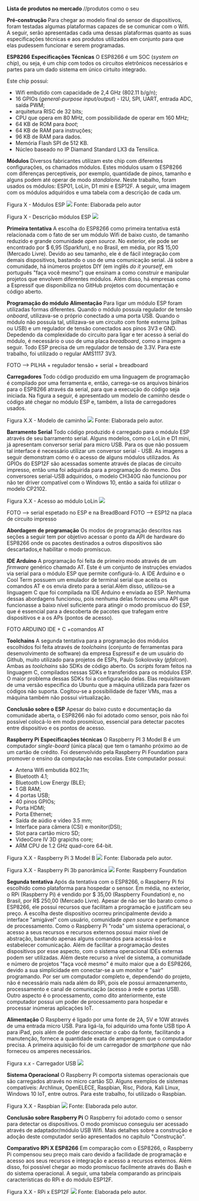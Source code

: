
**Lista de produtos no mercado** //produtos como o seu

**Pré-construção**
Para chegar ao modelo final do sensor de dispositivos, foram testadas algumas plataformas capazes de se comunicar com o Wifi. A seguir, serão apresentadas cada uma dessas plataformas quanto as suas especificações técnicas e aos produtos utilizados em conjunto para que elas pudessem funcionar e serem programadas.


**ESP8266**
**Especificações Técnicas**
O ESP8266 é um SOC (*system on chip*), ou seja, é um chip com todos os circuitos eletrônicos necessários e partes para um dado sistema em único cirtuito integrado.

Este chip possui:
* Wifi embutido com capacidade de 2,4 GHz (802.11 b/g/n);
* 16 GPIOs (*general-purpose input/output*) - I2U, SPI, UART, entrada ADC, saída PWM;
* arquitetura RISC de 32 bits;
* CPU que opera em  80 MHz, com possibilidade de operar em 160 MHz;
* 64 KB de ROM para *boot*;
* 64 KB de RAM para instruções;
* 96 KB de RAM para dados.
* Memória Flash SPI de 512 KB.
* Núcleo baseado no IP Diamand Standard LX3 da Tensilica.

**Módulos**
Diversos fabricantes utilizam este chip com diferentes configurações, os chamados módulos. Estes módulos usam o ESP8266 com diferenças perceptíveis, por exemplo, quantidade de pinos, tamanho e alguns podem até operar de modo *standalone*. Neste trabalho, foram usados os módulos: ESP01, LoLin, D1 mini e ESP12F. A seguir, uma imagem com os módulos adquiridos e uma tabela com a descrição de cada um.


Figura X - Módulos ESP
![](modulos-esp.jpg)
Fonte: Elaborada pelo autor

Figura X - Descrição módulos ESP
![](preco-modulos.png)

**Primeira tentativa**
A escolha do ESP8266 como primeira tentativa está relacionada com o fato de ser um módulo Wifi de baixo custo, de tamanho reduzido e grande comunidade *open source*. No exterior, ele pode ser encontrado por $ 6,95 (Sparkfun), e no Brasil, em média, por R$ 15,00 (Mercado Livre).  Devido ao seu tamanho, ele é de fácil integração com demais dispositivos, bastando o uso de uma comunicação serial. Já sobre a comunidade, há inúmeros projetos DIY (em inglês *do it yourself*, em português "faça você mesmo") que ensinam a como construir e manipular projetos que envolvem diferentes módulos. Além disso, há empresas como a Espressif que disponibiliza no GitHub projetos com documentação e código aberto.


**Programação do módulo**
**Alimentação**
Para ligar um módulo ESP foram utilizadas formas diferentes. Quando o módulo possuía regulador de tensão *onboard*, utilizava-se o próprio conectado a uma porta USB. Quando o módulo não possuía tal, utilizava-se um circuito com fonte externa (pilhas ou USB) e um regulador de tensão conectados aos pinos 3V3 e GND. Depedendo da complexidade do circuito para ligar e ter acesso à serial do módulo, é necessário o uso de uma placa *breadboard*, como a imagem a seguir. Todo ESP precisa de um regulador de tensão de 3.3V. Para este trabalho, foi utilizado o regular AMS1117 3V3.

FOTO --> PILHA + regulador tensão + serial + breadboard

**Carregadores**
Todo código produzido em uma linguagem de programação é compilado por uma ferramenta e, então, carrega-se os arquivos binários para o ESP8266 através da serial, para que a execução do código seja iniciada. Na figura a seguir, é apresentado um modelo de caminho desde o código até chegar no módulo ESP e, também, a lista de carregadores usados.

Figura X.X - Modelo de caminho
![](toolchain.png)
Fonte: Elaborada pelo autor.

**Barramento Serial**
Todo código produzido é carregado para o módulo ESP através de seu barramento serial. Alguns modelos, como o LoLin e D1 mini, já apresentam conversor serial para micro USB. Para os que não possuem tal interface é necessário utilizar um conversor serial - USB. As imagens a seguir demonstram como é o acesso de alguns módulos utilizados. As GPIOs do ESP12F são acessadas somente através de placas de circuito impresso, então uma foi adquirida para a programação do mesmo.
Dos conversores serial-USB adquiridos, o modelo CH340G não funcionou por não ter driver compatível com o Windows 10, então a saída foi utilizar o modelo CP2102.

Figura X.X - Acesso ao módulo LoLin
![](lolin-acesso.jpg)

FOTO --> serial espetado no ESP e na BreadBoard
FOTO --> ESP12 na placa de circuito impresso

**Abordagem de programação**
Os modos de programação descritos nas seções a seguir tem por objetivo acessar o ponto da API de hardware do ESP8266 onde os pacotes destinados a outros dispositivos são descartados,e habilitar o modo promíscuo.

**IDE Arduino**
A programação foi feita de primeiro modo através de um *firmware* genérico chamado AT. Este é um conjunto de instruções enviados via serial para o módulo ESP que permite configurá-lo. A IDE Arduino e o Cool Term possuem um emulador de terminal serial que aceita os comandos AT e os envia direto para a serial.Além disso, utilizou-se a linguagem C que foi compilada na IDE Arduino e enviada ao ESP.
Nenhuma dessas abordagens funcionou, pois nenhuma delas forneceu uma API que funcionasse a baixo nível suficiente para atingir o modo promíscuo do ESP, que é essencial para a descoberta de pacotes que trafegam entre dispositivos e a os APs (pontos de acesso).

FOTO ARDUINO IDE + C +comandos AT

**Toolchains**
A segunda tentativa para a programação  dos módulos escolhidos foi feita através de *toolchains* (conjunto de ferramentas para desenvolvimento de software) da empresa Espressif e de um usuário do Github, muito utilizado para projetos de ESPs, Paulo Sokolovsky (*pfalcon*). Ambas as *toolchains* são SDKs de código aberto.
Os *scripts* foram feitos na linguagem C, compilados nessas SDKs e transferidos para os módulos ESP.
O maior problema dessas SDKs foi a configuração delas. Elas requisitavam de uma versão específica do Ubuntu que a máquina utilizada para  fazer os códigos não suporta. Cogitou-se a possibilidade de fazer VMs, mas a máquina também não possui virtualização.

**Conclusão sobre o ESP**
Apesar do baixo custo e documentação da comunidade aberta, o ESP8266 não foi adotado como sensor, pois não foi possível colocá-lo em modo prosmícuo, essencial para detectar pacotes entre dispositivo e os pontos de acesso.

**Raspberry Pi**
**Especificações técnicas**
  O Raspberry PI 3 Model B é um computador *single-board* (única placa) que tem o tamanho próximo ao de um cartão de crédito. Foi desenvolvido pela Raspberry Pi Foundation para promover o ensino da computação nas escolas. Este computador possui:
  * Antena Wifi embutida 802.11n;
  * Bluetooth 4.1;
  * Bluetooth Low Energy (BLE);
  * 1 GB RAM;
  * 4 portas USB;
  * 40 pinos GPIOs;
  * Porta HDMI;
  * Porta Ethernet;
  * Saída de aúdio e vídeo 3.5 mm;
  * Interface para câmera (CSI) e monitor(DSI);
  * Slot para cartão micro SD;
  * VideoCore IV 3D grapichs core;
  * ARM CPU de 1.2 GHz quad-core 64-bit.

Figura X.X -  Raspberry Pi 3 Model B
![](rpi-3.jpg)
Fonte: Elaborada pelo autor.

Figura X.X - Raspberry Pi 3b panorâmica
![](rpi.jpg)
Fonte: Raspberry Foundation

**Segunda tentativa**
Após da tentativa com o ESP8266, o Raspberry Pi foi escolhido como plataforma para hospedar o sensor.
Em média, no exterior, o RPi (Raspberry Pi) é vendido por $ 35,00 (Raspberry Foundation) e, no Brasil, por R$ 250,00 (Mercado Livre). Apesar de não ser tão barato como o ESP8266, ele possui recursos que facilitam a programação e justificam seu preço.
A escolha deste dispositivo ocorreu principalmente devido a interface "amigável" com usuário, comunidade *open source* e perfomance de processamento. Como o Raspberry Pi "roda" um sistema operacional, o acesso a seus recursos e recursos externos possui maior nível de abstração, bastando apenas alguns comandos para acessá-los e estabelecer comunicação. Além de facilitar a programação destes dispositivos por esse aspecto, com o sistema operacional IDEs externas podem ser utilizadas.
Além deste recurso a nível de sistema, a comunidade e número de projetos "faça você mesmo" é muito maior que a do ESP8266, devido a sua simplicidade em conectar-se a um monitor e "sair" programando. Por ser um computador completo e, dependendo do projeto, não é necessário mais nada além do RPi, pois ele possui armazenamento, processamento e canal de comunicação (acesso à rede e portas USB).
Outro aspecto é o processamento, como dito anteriormente, este computador possui um poder de processamento para hospedar e processar inúmeras aplicações IoT.

**Alimentação**
O Raspberry é ligado por uma fonte de 2A, 5V e 10W através de uma entrada micro USB. Para ligá-la, foi adquirido uma fonte USB tipo A para iPad, pois além de poder desconectar o cabo da fonte, facilitando a manutenção, fornece a quantidade exata de amperagem que o computador precisa. A primeira aquisição foi de um carregador de *smartphone* que não forneceu os amperes necessários.

Figura x.x - Carregador USB
![](carregador-ipad.jpg)

**Sistema Operacional**
O Raspberry Pi comporta sistemas operacionais que são carregados através no micro cartão SD. Alguns exemplos de sistemas compatíveis: Archlinux, OpenELECE, Raspbian, Risc, Pidora, Kali Linux, Windows 10 IoT, entre outros. Para este trabalho, foi utilizado o Raspbian.

Figura X.X - Raspbian
![](raspbian.png)
Fonte: Elaborada pelo autor.

**Conclusão sobre Raspberry Pi**
O Raspberry foi adotado como o sensor para detectar os dispositivos. O modo promíscuo conseguiu ser acessado através de adaptador/módulo USB Wifi. Mais detalhes sobre a construção e adoção deste computador serão apresentados no capítulo "Construção".

**Comparativo RPi X ESP8266**
Em comparação com o ESP8266, o Raspberry Pi compensou seu preço mais caro devido a facilidade de programação e acesso aos seus recursos e integração e acesso a recursos externos. Além disso, foi possível chegar ao modo promíscuo facilmente através do Bash e do sistema operacional. A seguir, uma tabela comparando as principais características do RPi e do módulo ESP12F.

Figura X.X - RPi x ESP12F
![](rpi-esp.png)
Fonte: Elaborada pelo autor.
